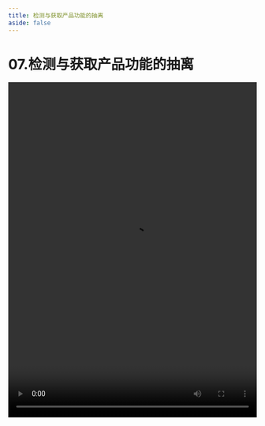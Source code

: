 ```yaml
---
title: 检测与获取产品功能的抽离
aside: false
---
```


# 07.检测与获取产品功能的抽离

<video autoplay src="http://qn.chinavanes.com/nodejs/module-7/07.检测与获取产品功能的抽离.mp4" controls controlsList="nodownload" width="100%" height="680"/>


